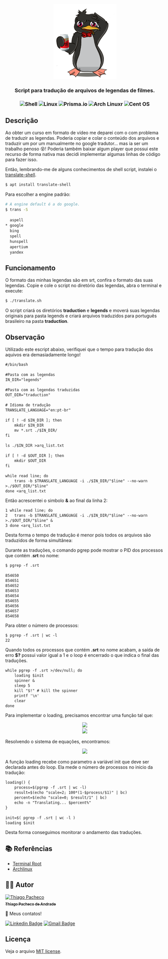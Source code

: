 <p align="center">
  <a href="#" target="blank"><img src=".images/linux.png" width="200" alt="Crazy Linux" /></a>
</p>

  <H3 align="center"> Script para tradução de arquivos de legendas de filmes.
    <H3 align="center">
<img src="https://img.shields.io/badge/shell_script-%23121011.svg?style=for-the-badge&logo=gnu-bash&logoColor=white" alt="Shell" />

<img src="https://img.shields.io/badge/Linux-FCC624?style=for-the-badge&logo=linux&logoColor=black" alt="Linux" />

<img src="https://img.shields.io/badge/Debian-D70A53?style=for-the-badge&logo=debian&logoColor=white" alt="Prisma.io" />

<img src="https://img.shields.io/badge/Arch%20Linux-1793D1?logo=arch-linux&logoColor=fff&style=for-the-badge" alt="Arch Linuxr" />

<img src="https://img.shields.io/badge/cent%20os-002260?style=for-the-badge&logo=centos&logoColor=F0F0F0" alt="Cent OS" />

## Descrição

Ao obter um curso em formato de vídeo me deparei com o com problema de traduzir as legendas. Poderia copiar e colar o conteúdo dos arquivos e traduzir um por um manualmente no google tradutor... mas ia ser um trabalho penoso 😵‍! Poderia também baixar algum player que possui este recurso de forma nativa mas decidi implementar algumas linhas de código para fazer isso.

Então, lembrando-me de alguns conhecimentos de shell script, instalei o [translate-shell](https://man.archlinux.org/man/community/translate-shell/trans.1.en).

```bash
$ apt install translate-shell
```

Para escolher a engine padrão:

```bash
# A engine default é a do google.
$ trans -S

  aspell
* google
  bing
  spell
  hunspell
  apertium
  yandex
```

## Funcionamento

O formato das minhas legendas são em srt, confira o formato das suas legendas. Copie e cole o script no diretório das legendas, abra o terminal e execute:

```bash
$ ./translate.sh
```

O script criará os diretórios <strong>traduction</strong> e <strong>legends</strong> e moverá suas legendas originais para pasta legends e criará arquivos traduzidos para português brasileiro na pasta <strong>traduction</strong>.

## Observação

Utilizado este escript abaixo, verifiquei que o tempo para tradução dos aquivos era demasiadamente longo!

```shell
#/bin/bash

#Pasta com as legendas
IN_DIR="legends"

#Pasta com as legendas traduzidas
OUT_DIR="traduction"

# Idioma de tradução
TRANSLATE_LANGUAGE="en:pt-br"

if [ ! -d $IN_DIR ]; then
    mkdir $IN_DIR
    mv *.srt ./$IN_DIR/
fi

ls ./$IN_DIR >arq_list.txt

if [ ! -d $OUT_DIR ]; then
    mkdir $OUT_DIR
fi

while read line; do
    trans -b $TRANSLATE_LANGUAGE -i ./$IN_DIR/"$line" --no-warn >./$OUT_DIR/"$line"
done <arq_list.txt
```

Então acrescentei o simbolo <strong>&</strong> ao final da linha 2:

```shell
1 while read line; do
2   trans -b $TRANSLATE_LANGUAGE -i ./$IN_DIR/"$line" --no-warn >./$OUT_DIR/"$line" &
3 done <arq_list.txt
```

Desta forma o tempo de tradução é menor pois todos os arquivos são traduzidos de forma simultânea:

Durante as traduções, o comando pgrep pode mostrar o PID dos processos que contém .<strong>srt</strong> no nome:

```shell
$ pgrep -f .srt

854650
854651
854652
854653
854654
854655
854656
854657
854658
```

Para obter o número de processos:

```shell
$ pgrep -f .srt | wc -l
22
```

Quando todos os processos que contém <strong>.srt</strong> no nome acabam, a saída de erro <strong>$?</strong> possui valor igual a 1 e o loop é encerrado o que indica o final das traduções.

```shell
while pgrep -f .srt >/dev/null; do
    loading $init
    spinner &
    sleep 5
    kill "$!" # kill the spinner
    printf '\n'
    clear
done
```

Para implementar o loading, precisamos encontrar uma função tal que:

<p align="center">
<img src="https://render.githubusercontent.com/render/math?math=f(process=init)=0">
<br>
<img src="https://render.githubusercontent.com/render/math?math=f(process=0) = 100">

Resolvendo o sistema de equações, encontramos:

<p align="center">
<img src="https://render.githubusercontent.com/render/math?math=f(x)=100(1-\frac{x}{init})">
<p>

A função loading recebe como parametro a variável init que deve ser declarada antes do loop. Ela mede o número de processos no inicio da tradução:

```shell
loading() {
    process=$(pgrep -f .srt | wc -l)
    result=$(echo "scale=2; 100*(1-$process/$1)" | bc)
    percent=$(echo "scale=0; $result/1" | bc)
    echo -n "Translating... $percent%"
}

init=$( pgrep -f .srt | wc -l )
loading $init
```

Desta forma conseguimos monitorar o andamento das traduções.

## **📚 Referências**

- [Terminal Root](https://terminalroot.com.br/2019/10/traduza-rapidamente-textos-via-linha-de-comando.html)
- [Archlinux](https://man.archlinux.org/man/community/translate-shell/trans.1.en)

## **👨‍🚀 Autor**

<a href="https://github.com/tpaphysics">
<img alt="Thiago Pacheco" src="https://images.weserv.nl/?url=avatars.githubusercontent.com/u/46402647?v=4?v=4&h=300&w=300&fit=cover&mask=circle&maxage=7d" width="100px"/>
  <br />
  <sub>
    <b>Thiago Pacheco de Andrade</b>
  </sub>
</a>
<br />

👋 Meus contatos!

[![Linkedin Badge](https://img.shields.io/badge/-LinkedIn-blue?style=for-the-badge&logo=Linkedin&logoColor=white&link=https://www.linkedin.com/in/thiago-pacheco-200a1a86/)](https://www.linkedin.com/in/thiago-pacheco-200a1a86/)
[![Gmail Badge](https://img.shields.io/badge/-Gmail-c14438?style=for-the-badge&logo=Gmail&logoColor=white&link=mailto:physics.posgrad.@gmail.com)](mailto:physics.posgrad.@gmail.com)

## Licença

Veja o arquivo [MIT license](LICENSE.md).
